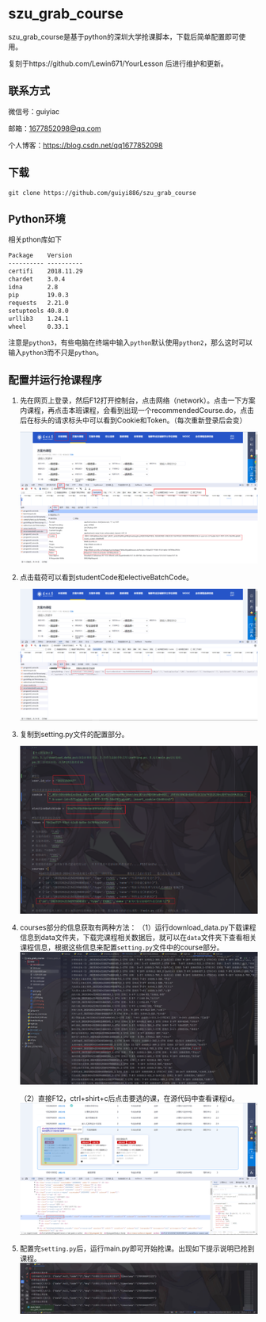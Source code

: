 # szu_grab_course

szu_grab_course是基于python的深圳大学抢课脚本，下载后简单配置即可使用。

复刻于https://github.com/Lewin671/YourLesson 后进行维护和更新。



## 联系方式

微信号：guiyiac

邮箱：1677852098@qq.com

个人博客：https://blog.csdn.net/qq1677852098




## 下载

`git clone https://github.com/guiyi886/szu_grab_course`



## Python环境
相关pthon库如下
```
Package    Version   
---------- ----------
certifi    2018.11.29
chardet    3.0.4     
idna       2.8       
pip        19.0.3    
requests   2.21.0    
setuptools 40.8.0    
urllib3    1.24.1    
wheel      0.33.1  
```
注意是`python3`，有些电脑在终端中输入`python`默认使用`python2`，那么这时可以输入`python3`而不只是`python`。




## 配置并运行抢课程序

1. 先在网页上登录，然后F12打开控制台，点击网络（network）。点击一下方案内课程，再点击本班课程，会看到出现一个recommendedCourse.do，点击后在标头的请求标头中可以看到Cookie和Token。（每次重新登录后会变）

   ![示意图](./pic/示意图1.png)



2. 点击载荷可以看到studentCode和electiveBatchCode。

   ![示意图](./pic/示意图2.png)



3. 复制到setting.py文件的配置部分。

   ![示意图](./pic/示意图3.png)



4. courses部分的信息获取有两种方法：
	（1）运行download_data.py下载课程信息到data文件夹，下载完课程相关数据后，就可以在`data`文件夹下查看相关课程信息，根据这些信息来配置`setting.py`文件中的course部分。
	![示意图](./pic/示意图4.png)

   

	（2）直接F12，ctrl+shirt+c后点击要选的课，在源代码中查看课程id。
	![示意图](./pic/示意图5.png)



5. 配置完`setting.py`后，运行main.py即可开始抢课。出现如下提示说明已抢到课程。
   ![示意图](./pic/示意图6.png)


